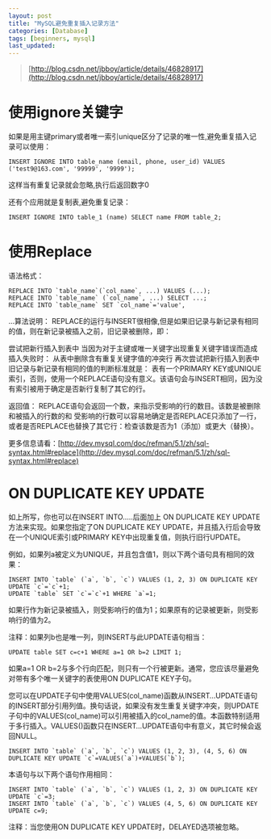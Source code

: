 ```yaml
---
layout: post
title: "MySQL避免重复插入记录方法"
categories: [Database]
tags: [beginners, mysql]
last_updated:
---
```


> [http://blog.csdn.net/jbboy/article/details/46828917](http://blog.csdn.net/jbboy/article/details/46828917)

# **使用ignore关键字**

如果是用主键primary或者唯一索引unique区分了记录的唯一性,避免重复插入记录可以使用：

~~~mysql
INSERT IGNORE INTO table_name (email, phone, user_id) VALUES ('test9@163.com', '99999', '9999');
~~~

这样当有重复记录就会忽略,执行后返回数字0

还有个应用就是复制表,避免重复记录：

~~~mysql
INSERT IGNORE INTO table_1 (name) SELECT name FROM table_2;
~~~

# **使用Replace**

语法格式：

~~~mysql
REPLACE INTO `table_name`(`col_name`, ...) VALUES (...);
REPLACE INTO `table_name` (`col_name`, ...) SELECT ...;
REPLACE INTO `table_name` SET `col_name`='value',
~~~

...算法说明：
REPLACE的运行与INSERT很相像,但是如果旧记录与新记录有相同的值，则在新记录被插入之前，旧记录被删除，即：

尝试把新行插入到表中 
当因为对于主键或唯一关键字出现重复关键字错误而造成插入失败时： 
从表中删除含有重复关键字值的冲突行 
再次尝试把新行插入到表中 
旧记录与新记录有相同的值的判断标准就是：
表有一个PRIMARY KEY或UNIQUE索引，否则，使用一个REPLACE语句没有意义。该语句会与INSERT相同，因为没有索引被用于确定是否新行复制了其它的行。

返回值：
REPLACE语句会返回一个数，来指示受影响的行的数目。该数是被删除和被插入的行数的和
受影响的行数可以容易地确定是否REPLACE只添加了一行，或者是否REPLACE也替换了其它行：检查该数是否为1（添加）或更大（替换）。

更多信息请看：[http://dev.mysql.com/doc/refman/5.1/zh/sql-syntax.html#replace](http://dev.mysql.com/doc/refman/5.1/zh/sql-syntax.html#replace)

# **ON DUPLICATE KEY UPDATE**

如上所写，你也可以在INSERT INTO…..后面加上 ON DUPLICATE KEY UPDATE方法来实现。如果您指定了ON DUPLICATE KEY UPDATE，并且插入行后会导致在一个UNIQUE索引或PRIMARY KEY中出现重复值，则执行旧行UPDATE。

例如，如果列a被定义为UNIQUE，并且包含值1，则以下两个语句具有相同的效果：

~~~mysql
INSERT INTO `table` (`a`, `b`, `c`) VALUES (1, 2, 3) ON DUPLICATE KEY UPDATE `c`=`c`+1; 
UPDATE `table` SET `c`=`c`+1 WHERE `a`=1;
~~~

如果行作为新记录被插入，则受影响行的值为1；如果原有的记录被更新，则受影响行的值为2。

注释：如果列b也是唯一列，则INSERT与此UPDATE语句相当：

~~~mysql
UPDATE table SET c=c+1 WHERE a=1 OR b=2 LIMIT 1;
~~~

如果a=1 OR b=2与多个行向匹配，则只有一个行被更新。通常，您应该尽量避免对带有多个唯一关键字的表使用ON DUPLICATE KEY子句。

您可以在UPDATE子句中使用VALUES(col_name)函数从INSERT…UPDATE语句的INSERT部分引用列值。换句话说，如果没有发生重复关键字冲突，则UPDATE子句中的VALUES(col_name)可以引用被插入的col_name的值。本函数特别适用于多行插入。VALUES()函数只在INSERT…UPDATE语句中有意义，其它时候会返回NULL。

~~~mysql
INSERT INTO `table` (`a`, `b`, `c`) VALUES (1, 2, 3), (4, 5, 6) ON DUPLICATE KEY UPDATE `c`=VALUES(`a`)+VALUES(`b`);
~~~

本语句与以下两个语句作用相同：

~~~mysql
INSERT INTO `table` (`a`, `b`, `c`) VALUES (1, 2, 3) ON DUPLICATE KEY UPDATE `c`=3; 
INSERT INTO `table` (`a`, `b`, `c`) VALUES (4, 5, 6) ON DUPLICATE KEY UPDATE c=9;
~~~

注释：当您使用ON DUPLICATE KEY UPDATE时，DELAYED选项被忽略。